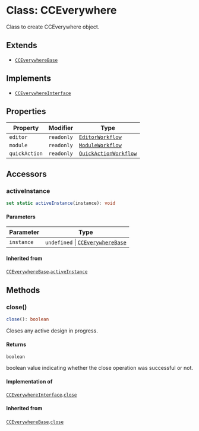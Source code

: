 # Class: CCEverywhere

Class to create CCEverywhere object.

## Extends

- [`CCEverywhereBase`](../../../CCEverywhereBase/classes/cc-everywhere-base.md)

## Implements

- [`CCEverywhereInterface`](../../CCEverywhere.types/interfaces/CCEverywhereInterface.md)

## Properties

| Property | Modifier | Type |
| ------ | ------ | ------ |
| `editor` | `readonly` | [`EditorWorkflow`](../../../workflows/3p/EditorWorkflow/classes/editor-workflow.md) |
| `module` | `readonly` | [`ModuleWorkflow`](../../../workflows/3p/ModuleWorkflow/classes/module-workflow.md) |
| `quickAction` | `readonly` | [`QuickActionWorkflow`](../../../workflows/3p/QuickActionWorkflow/classes/quick-action-workflow.md) |

## Accessors

### activeInstance

```ts
set static activeInstance(instance): void
```

#### Parameters

| Parameter | Type |
| ------ | ------ |
| `instance` | `undefined` \| [`CCEverywhereBase`](../../../CCEverywhereBase/classes/cc-everywhere-base.md) |

#### Inherited from

[`CCEverywhereBase`](../../../CCEverywhereBase/classes/cc-everywhere-base.md).[`activeInstance`](../../../CCEverywhereBase/classes/cc-everywhere-base.md#activeinstance)

## Methods

### close()

```ts
close(): boolean
```

Closes any active design in progress.

#### Returns

`boolean`

boolean value indicating whether the close operation was successful or not.

#### Implementation of

[`CCEverywhereInterface`](../../CCEverywhere.types/interfaces/CCEverywhereInterface.md).[`close`](../../CCEverywhere.types/interfaces/CCEverywhereInterface.md#close)

#### Inherited from

[`CCEverywhereBase`](../../../CCEverywhereBase/classes/cc-everywhere-base.md).[`close`](../../../CCEverywhereBase/classes/cc-everywhere-base.md#close)

